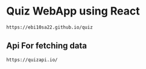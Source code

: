 # Quiz WebApp using React
    https://ebi10sa22.github.io/quiz

## Api For fetching data
    https://quizapi.io/
